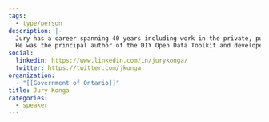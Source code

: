 ```yaml
---
tags:
  - type/person
description: |-
  Jury has a career spanning 40 years including work in the private, public, and non-profit sectors. He has been involved in GO Open Data since its inception in 2012. His career includes new program development in the Ontario government, Manager of GIS Services for the City of Richmond Hill and Principal of eGovFutures Group creating open government and open data strategies.
  He was the principal author of the DIY Open Data Toolkit and developed the Open Data Framework in 2010 for the G4 (Toronto, Vancouver, Edmonton and Ottawa). Jury continues his work in the open community currently as Executive Director of the GO Open Data Association.
social:
  linkedin: https://www.linkedin.com/in/jurykonga/
  twitter: https://twitter.com/jkonga
organization:
  - "[[Government of Ontario]]"
title: Jury Konga
categories:
  - speaker
---
```

